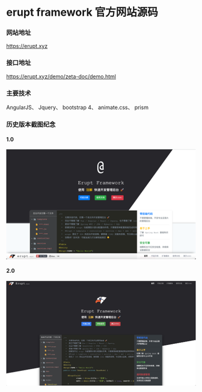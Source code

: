 # erupt framework 官方网站源码

### 网站地址
https://erupt.xyz


### 接口地址
https://erupt.xyz/demo/zeta-doc/demo.html

### 主要技术
AngularJS、 Jquery、 bootstrap 4、 animate.css、 prism


### 历史版本截图纪念
#### 1.0
![](./history/1.0.png)

#### 2.0
![](./history/2.0.png)
